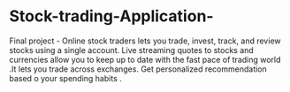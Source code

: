 # Stock-trading-Application-
Final project - Online stock traders lets you trade, invest, track, and review stocks using a single account. Live streaming quotes to stocks and currencies allow you to keep up to date with the fast pace of trading world .It lets you trade across exchanges. Get personalized recommendation based o your spending habits .
